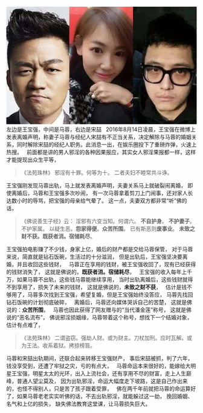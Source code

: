 ![](images/ab235c5fe102a02fafc3e1c05d8bbf01.jpeg)
左边是王宝强，中间是马蓉，右边是宋喆
&nbsp;
2016年8月14日凌晨，王宝强在微博上发表离婚声明，称妻子马蓉与经纪人宋喆有不正当关系，决定解除与马蓉的婚姻关系，同时解除宋喆的经纪人职务。此消息一出，在娱乐圈投下了重磅炸弹，火速上热搜。
&nbsp;
前面都是讲的男人邪淫的各种因果报应，其实女人邪淫果报都一样，这样才能提现出众生平等，
&nbsp;
> 《法苑珠林》
> 邪淫有十罪。何等为十。
> 二者夫妇不睦常共斗诤。

王宝强刚发现马蓉出轨，马上就发表离婚声明，夫妻关系马上就破裂闹离婚，
即使离婚后，马蓉和王宝强多次吵闹，
有一次马蓉拿着剪刀上门闹事，还对家人长达数小时的辱骂，把宝强的母亲给气晕了。
这一点，夫妻双方都非常“听”佛的话，
&nbsp;
> 《佛说善生子经》云： 
> 淫邪有六变当知。何谓六。
>**不自护身**。
>**不护妻子**。
> 不护家属。
> 以疑生恶。**怨家得便**。**众苦所围**。
> 已有斯恶则**废事业**。
> **未致之财不获。既获者消。宿储耗尽**。

王宝强拍电影赚了不少钱，身家上亿，婚后的财产都是交给马蓉保管，
对于马蓉来说，简直就是钻石饭碗，生活过的十分滋润，
但是出轨后，王宝强坚决要离婚，并且收回这些钱财，
&nbsp;
马蓉正在享用的钱财，被王宝强收回了，现有已经获得的钱财消失了，
这就是佛说的，**既获者消。宿储耗尽**，
&nbsp;
王宝强的收入每年上千万，如果马蓉不出轨，这些钱马蓉能继续享用，
当时出轨离婚后，这些钱财就得不到享用了，损失了未来的钱财，
这就是佛说的，**未致之财不获**，
&nbsp;
估计是钱不够用了，马蓉多次找到王宝强，希望复婚，但是王宝强始终没答应，
马蓉先找回钻石饭碗的计划彻底破碎，
&nbsp;
离婚后，马蓉还向媒体哭诉自己的苦楚，
这就是佛说的：**众苦所围**，
&nbsp;
马蓉也因此获得了网友赠与的“当代潘金莲”称号，
这就是佛说的“恶名流布”，
佛说邪淫损姻缘，马蓉带着这个称号，想找下一个结婚对象，估计有点难了，
&nbsp;
> 《法苑珠林》
> 二谓盗窃。强劫人财。或为财主。刀杖加刑。应时瓦解。或为王法。收系着狱。拷掠榜笞。

马蓉和宋喆出轨期间，还联合起来转移王宝强财产，
事后宋喆被抓，判了六年，钱没享受到，还遭了牢狱之灾，亏的有点大，
&nbsp;
马蓉命运本来很好的，能嫁给大明星王宝强，明星太太的光环，出入上流社会，还有享用不尽的财富，走上人生巅峰，普通人望尘莫及，
因为出轨邪淫，命运大幅度走下坡路，这是自己作出来的，也怪不得别人，只是苦了孩子跟着受罪，
&nbsp;
佛在两千年前就把马蓉的命运算好了，如果马蓉老老实实听佛的话，不去出轨邪淫，就能躲过这一劫，
挽回婚姻、名气和上亿的损失，
缺失佛法教育这堂课，让马蓉损失巨大。

